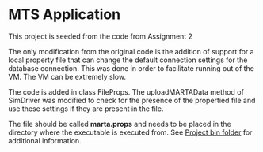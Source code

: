 # MTS Application
This project is seeded from the code from Assignment 2

The only modification from the original code is the addition of support for a local property file that can change the default connection settings for the database connection.  This was done in order to facilitate running out of the VM.  The VM can be extremely slow.

The code is added in class FileProps. The uploadMARTAData method of SimDriver was modified to check for the presence of the propertied file and use these settings if they are present in the file.

The file should be called __marta.props__ and needs to be placed in the directory where the executable is executed from.  See [Project bin folder](https://github.gatech.edu/msmith606/CS6310-summer-2018-A7-8/tree/master/bin) for additional information.



